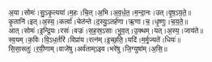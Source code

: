 

  
अ॒या।सोमः॑।सु॒ऽकृ॒त्यया॑।म॒हः।चि॒त्।अ॒भि।अ॒व॒र्ध॒त॒।म॒न्दा॒नः।उत्।वृ॒ष॒ऽय॒ते॒॥  
कृ॒तानि॑।इत्।अ॒स्य॒।कर्त्वा॑।चेत॑न्ते।द॒स्यु॒ऽतर्ह॑णा।ऋ॒णा।च॒।धृ॒ष्णुः।च॒य॒ते॒॥  
आत्।सोमः॑।इ॒न्द्रि॒यः।रसः॑।वज्रः॑।स॒ह॒स्र॒ऽसाः।भु॒व॒त्।उ॒क्थम्।यत्।अ॒स्य॒।जाय॑ते॥  
स्व॒यम्।क॒विः।वि॒ऽध॒र्तरि॑।विप्रा॑य।रत्न॑म्।इ॒च्छ॒ति॒।यदि॑।म॒र्मृ॒ज्यते॑।धियः॑॥  
सि॒सा॒सतुः॑।र॒यी॒णाम्।वाजे॑षु।अर्व॑ताम्ऽइव।भरे॑षु।जि॒ग्युषा॑म्।अ॒सि॒॥  
